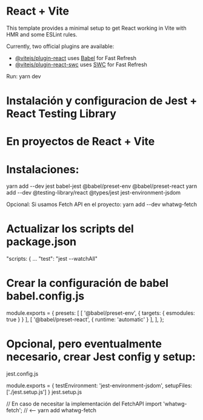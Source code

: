 # React + Vite

This template provides a minimal setup to get React working in Vite with HMR and some ESLint rules.

Currently, two official plugins are available:

- [@vitejs/plugin-react](https://github.com/vitejs/vite-plugin-react/blob/main/packages/plugin-react/README.md) uses [Babel](https://babeljs.io/) for Fast Refresh
- [@vitejs/plugin-react-swc](https://github.com/vitejs/vite-plugin-react-swc) uses [SWC](https://swc.rs/) for Fast Refresh


Run: yarn dev

# Instalación y configuracion de Jest + React Testing Library
# En proyectos de React + Vite
# Instalaciones:
yarn add --dev jest babel-jest @babel/preset-env @babel/preset-react 
yarn add --dev @testing-library/react @types/jest jest-environment-jsdom

Opcional: Si usamos Fetch API en el proyecto:
yarn add --dev whatwg-fetch

# Actualizar los scripts del package.json
"scripts: {
  ...
  "test": "jest --watchAll"
# Crear la configuración de babel babel.config.js
module.exports = {
    presets: [
        [ '@babel/preset-env', { targets: { esmodules: true } } ],
        [ '@babel/preset-react', { runtime: 'automatic' } ],
    ],
};

# Opcional, pero eventualmente necesario, crear Jest config y setup:
jest.config.js

module.exports = {
    testEnvironment: 'jest-environment-jsdom',
    setupFiles: ['./jest.setup.js']
}
jest.setup.js

// En caso de necesitar la implementación del FetchAPI
import 'whatwg-fetch'; // <-- yarn add whatwg-fetch
